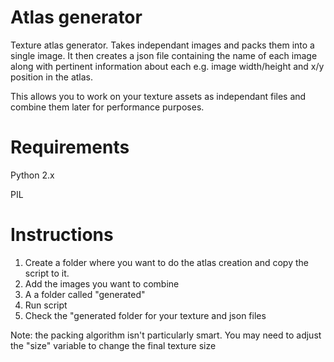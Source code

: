 # Atlas generator
Texture atlas generator. Takes independant images and packs them into a single image. It then creates a json file containing the name of each image along with pertinent information about each e.g. image width/height and x/y position in the atlas.

This allows you to work on your texture assets as independant files and combine them later for performance purposes.

# Requirements
Python 2.x

PIL

# Instructions
1. Create a folder where you want to do the atlas creation and copy the script to it.
2. Add the images you want to combine 
3. A a folder called "generated"
4. Run script
5. Check the "generated folder for your texture and json files

Note: the packing algorithm isn't particularly smart. You may need to adjust the "size" variable to change the final texture size 
